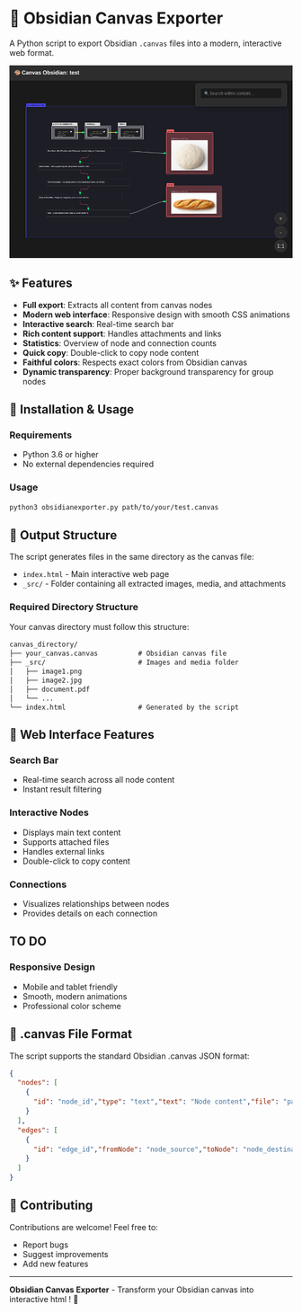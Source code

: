 # 🎨 Obsidian Canvas Exporter

A Python script to export Obsidian `.canvas` files into a modern, interactive web format.

<center>
<img src="https://github.com/TheLaughingCow/ObsidianExporter/blob/main/test.png"/>
</center>

## ✨ Features

- **Full export**: Extracts all content from canvas nodes
- **Modern web interface**: Responsive design with smooth CSS animations
- **Interactive search**: Real-time search bar
- **Rich content support**: Handles attachments and links
- **Statistics**: Overview of node and connection counts
- **Quick copy**: Double-click to copy node content
- **Faithful colors**: Respects exact colors from Obsidian canvas
- **Dynamic transparency**: Proper background transparency for group nodes

## 🚀 Installation & Usage

### Requirements
- Python 3.6 or higher
- No external dependencies required

### Usage

```bash
python3 obsidianexporter.py path/to/your/test.canvas
```

## 📁 Output Structure

The script generates files in the same directory as the canvas file:
- `index.html` - Main interactive web page
- `_src/` - Folder containing all extracted images, media, and attachments

### Required Directory Structure

Your canvas directory must follow this structure:

```
canvas_directory/
├── your_canvas.canvas          # Obsidian canvas file
├── _src/                       # Images and media folder
│   ├── image1.png
│   ├── image2.jpg
│   ├── document.pdf
│   └── ...
└── index.html                  # Generated by the script
```

## 🎯 Web Interface Features

### Search Bar
- Real-time search across all node content
- Instant result filtering

### Interactive Nodes
- Displays main text content
- Supports attached files
- Handles external links
- Double-click to copy content

### Connections
- Visualizes relationships between nodes
- Provides details on each connection

## TO DO

### Responsive Design
- Mobile and tablet friendly
- Smooth, modern animations
- Professional color scheme

## 🔧 .canvas File Format

The script supports the standard Obsidian .canvas JSON format:

```json
{
  "nodes": [
    {
      "id": "node_id","type": "text","text": "Node content","file": "path/to/file.md","url": "https://example.com"
    }
  ],
  "edges": [
    {
      "id": "edge_id","fromNode": "node_source","toNode": "node_destination"
    }
  ]
}
```

## 🤝 Contributing

Contributions are welcome! Feel free to:

- Report bugs
- Suggest improvements
- Add new features

---

**Obsidian Canvas Exporter** - Transform your Obsidian canvas into interactive html ! 🚀 
